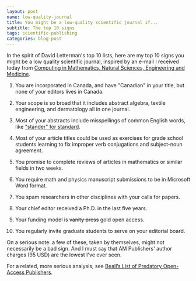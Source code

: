 ```yaml
---
layout: post
name: low-quality-journal
title: You might be a low-quality scientific journal if...
subtitle: The top 10 signs
tags: scientific-publishing
categories: blog-post
---
```


In the spirit of David Letterman's top 10 lists, here are my top 10 signs you might be 
a low quality scientific journal, inspired by an e-mail I received today from
[Computing in Mathematics, Natural Sciences, Engineering and Medicine](http://www.ampublisher.com/Canadian-Journal-Computing.html).

1. You are incorporated in Canada, and have "Canadian" in your title, but none of
     your editors lives in Canada.

9. Your scope is so broad that it includes abstract algebra, textile engineering,
    and dermatology all in one journal.

8. Most of your abstracts include misspellings of common English words, like ["stander" for
    standard](http://www.ampublisher.com/June%202010/CMNSEM%20Jun%202010.html).

7. Most of your article titles could be used as exercises for grade school students
    learning to fix improper verb conjugations and subject-noun agreement.

6. You promise to complete reviews of articles in mathematics or similar fields in
    two weeks.

5. You require math and physics manuscript submissions to be in Microsoft Word format.

4. You spam researchers in other disciplines with your calls for papers.

3. Your chief editor received a Ph.D. in the last five years.

2. Your funding model is <s>vanity press</s> gold open access.

1. You regularly invite graduate students to serve on your editorial board.

On a serious note: a few of these, taken by themselves, might not necessarily be a bad sign.  And
I must say that AM Publishers' author charges (95 USD) are the lowest I've ever seen.

For a related, more serious analysis, see 
[Beall’s List of Predatory Open-Access Publishers](http://scholarlyoa.com/publishers/).
